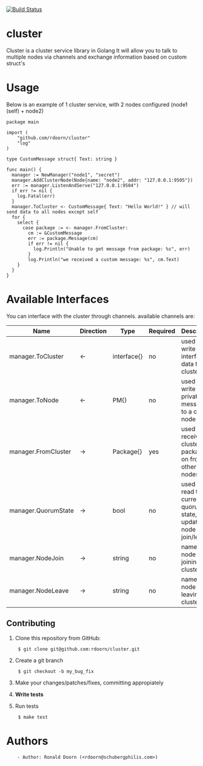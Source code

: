 [![Build Status](https://travis-ci.org/rdoorn/cluster.png)](https://travis-ci.org/rdoorn/cluster)

# cluster
Cluster is a cluster service library in Golang
It will allow you to talk to multiple nodes via channels and exchange information based on custom struct's

# Usage
Below is an example of 1 cluster service, with 2 nodes configured (node1 (self) + node2)
```golang
package main

import (
	"github.com/rdoorn/cluster"
	"log"
)

type CustomMessage struct{ Text: string }

func main() {
  manager := NewManager("node1", "secret")
  manager.AddClusterNode(Node{name: "node2", addr: "127.0.0.1:9505"})
  err := manager.ListenAndServe("127.0.0.1:9504")
  if err != nil {
    log.Fatal(err)
  }
  manager.ToCluster <- CustomMessage{ Text: "Hello World!" } // will send data to all nodes except self
  for {
    select {
      case package := <- manager.FromCluster:
        cm := &CustomMessage
        err := package.Message(cm)
        if err != nil {
          log.Println("Unable to get message from package: %s", err)
        }
        log.Println("we received a custom message: %s", cm.Text)
    }
  }
}
```

# Available Interfaces
You can interface with the cluster through channels. available channels are:

Name                | Direction | Type        | Required | Description
------------------- | --------- | ----------- | -------- | -----------
manager.ToCluster   | <-        | interface{} | no       | used to write interface{} data to the cluster
manager.ToNode      | <-        | PM{}        | no       | used to write private messages to a cluster node
manager.FromCluster | ->        | Package{}   | yes      | used to receive cluster packages on from other nodes
manager.QuorumState | ->        | bool        | no       | used to read the current quorum state, will update on node join/leave
manager.NodeJoin    | ->        | string      | no       | name of node joining the cluster
manager.NodeLeave   | ->        | string      | no       | name of node leaving the cluster

## Contributing

1. Clone this repository from GitHub:

        $ git clone git@github.com:rdoorn/cluster.git

2. Create a git branch

        $ git checkout -b my_bug_fix

3. Make your changes/patches/fixes, committing appropiately
4. **Write tests**
5. Run tests

        $ make test

# Authors
        - Author: Ronald Doorn (<rdoorn@schubergphilis.com>)
